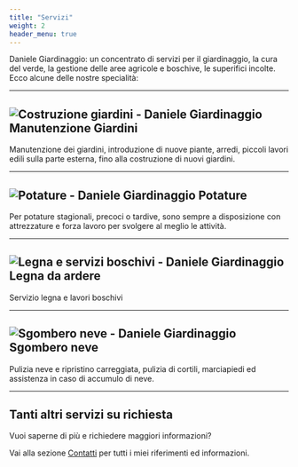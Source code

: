 ```yaml
---
title: "Servizi"
weight: 2
header_menu: true
---
```


Daniele Giardinaggio: un concentrato di servizi per il giardinaggio, la cura del verde, la gestione delle aree agricole e boschive, le superifici incolte.
Ecco alcune delle nostre specialità:

---

## ![Costruzione giardini - Daniele Giardinaggio](images/giardino.png) Manutenzione Giardini

Manutenzione dei giardini, introduzione di nuove piante, arredi, piccoli lavori edili sulla parte esterna, fino alla costruzione di nuovi giardini.

---

## ![Potature - Daniele Giardinaggio](images/potature.png) Potature

Per potature stagionali, precoci o tardive, sono sempre a disposizione con attrezzature e forza lavoro per svolgere al meglio le attività.

---

## ![Legna e servizi boschivi - Daniele Giardinaggio](images/legna.png) Legna da ardere

Servizio legna e lavori boschivi

---

## ![Sgombero neve - Daniele Giardinaggio](images/neve.png) Sgombero neve

Pulizia neve e ripristino carreggiata, pulizia di cortili, marciapiedi ed assistenza in caso di accumulo di neve.

---

## Tanti altri servizi su richiesta


Vuoi saperne di più e richiedere maggiori informazioni?

Vai alla sezione [Contatti]( services) per tutti i miei riferimenti ed informazioni.
